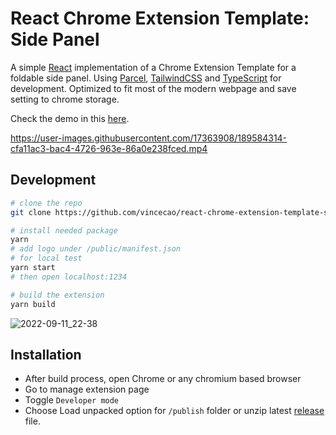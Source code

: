 # React Chrome Extension Template: Side Panel

A simple [React](https://reactjs.org/) implementation of a Chrome Extension Template for a foldable side panel. Using [Parcel](https://parceljs.org/), [TailwindCSS](https://tailwindcss.com/) and [TypeScript](https://www.typescriptlang.org/) for development. Optimized to fit most of the modern webpage and save setting to chrome storage. 

Check the demo in this [here](https://vincecao.github.io/react-chrome-extension-template-side-panel).

https://user-images.githubusercontent.com/17363908/189584314-cfa11ac3-bac4-4726-963e-86a0e238fced.mp4


## Development
``` bash
# clone the repo
git clone https://github.com/vincecao/react-chrome-extension-template-side-panel.git && cd react-chrome-extension-template-side-panel

# install needed package
yarn
# add logo under /public/manifest.json
# for local test
yarn start
# then open localhost:1234

# build the extension
yarn build
```

![2022-09-11_22-38](https://user-images.githubusercontent.com/17363908/189584329-04ed1cce-ec1e-4da8-8c06-4365385b87f2.png)


## Installation
* After build process, open Chrome or any chromium based browser
* Go to manage extension page
* Toggle `Developer mode`
* Choose Load unpacked option for `/publish` folder or unzip latest [release](https://github.com/vincecao/react-chrome-extension-template-side-panel/releases) file.

